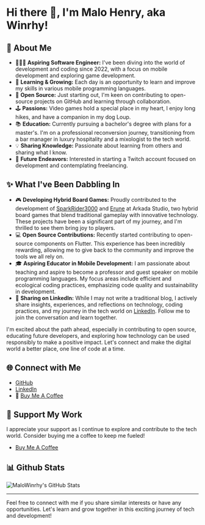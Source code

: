 # Hi there 👋, I'm Malo Henry, aka Winrhy!

## 📃 About Me
- 👨🏻‍💻 **Aspiring Software Engineer:** I've been diving into the world of development and coding since 2022, with a focus on mobile development and exploring game development.
- 🌱 **Learning & Growing:** Each day is an opportunity to learn and improve my skills in various mobile programming languages.
- 🤗 **Open Source:** Just starting out, I'm keen on contributing to open-source projects on GitHub and learning through collaboration.
- 🕹️ **Passions:** Video games hold a special place in my heart, I enjoy long hikes, and have a companion in my dog Loup.
- 📚 **Education:** Currently pursuing a bachelor's degree with plans for a master's. I'm on a professional reconversion journey, transitioning from a bar manager in luxury hospitality and a mixologist to the tech world.
- 💡 **Sharing Knowledge:** Passionate about learning from others and sharing what I know.
- 🚀 **Future Endeavors:** Interested in starting a Twitch account focused on development and contemplating freelancing.

## ✨ What I've Been Dabbling In
- 🎮 **Developing Hybrid Board Games:** Proudly contributed to the development of [SparkRider3000](#) and [Erune](#) at Arkada Studio, two hybrid board games that blend traditional gameplay with innovative technology. These projects have been a significant part of my journey, and I'm thrilled to see them bring joy to players.
- 💻 **Open Source Contributions:** Recently started contributing to open-source components on Flutter. This experience has been incredibly rewarding, allowing me to give back to the community and improve the tools we all rely on.
- 🎓 **Aspiring Educator in Mobile Development:** I am passionate about teaching and aspire to become a professor and guest speaker on mobile programming languages. My focus areas include efficient and ecological coding practices, emphasizing code quality and sustainability in development.
- 📢 **Sharing on LinkedIn:** While I may not write a traditional blog, I actively share insights, experiences, and reflections on technology, coding practices, and my journey in the tech world on [LinkedIn](https://www.linkedin.com/in/malo-winrhy-henry). Follow me to join the conversation and learn together.

I'm excited about the path ahead, especially in contributing to open source, educating future developers, and exploring how technology can be used responsibly to make a positive impact. Let's connect and make the digital world a better place, one line of code at a time.


## 🌐 Connect with Me
- [GitHub](https://github.com/MaloWinrhy)
- [LinkedIn](https://www.linkedin.com/in/malo-winrhy-henry)
- 🍵 [Buy Me A Coffee](https://www.buymeacoffee.com/winrhy)

## 💖 Support My Work
I appreciate your support as I continue to explore and contribute to the tech world. Consider buying me a coffee to keep me fueled!
- [Buy Me A Coffee](https://www.buymeacoffee.com/winrhy)

## 📊 Github Stats
![MaloWinrhy's GitHub Stats](https://github-readme-stats.vercel.app/api?username=MaloWinrhy&show_icons=true&theme=radical)

---

Feel free to connect with me if you share similar interests or have any opportunities. Let's learn and grow together in this exciting journey of tech and development!
